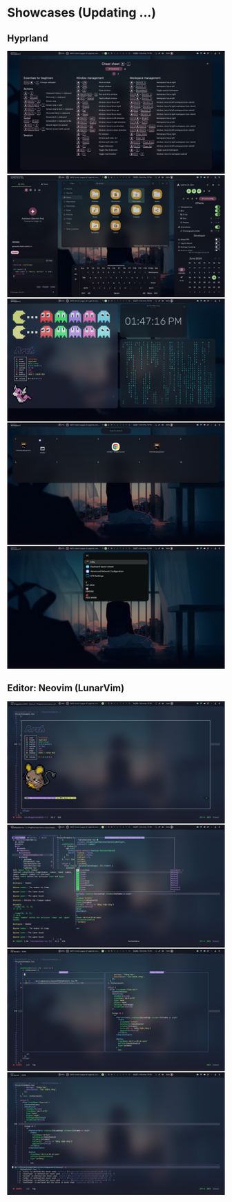 

# Showcases (Updating ...)
## Hyprland
![](https://github.com/kidp2h/dotfiles-v2/blob/main/assets/keymap.png?raw=true)
![](https://github.com/kidp2h/dotfiles-v2/blob/main/assets/ags.png?raw=true)
![](https://github.com/kidp2h/dotfiles-v2/blob/main/assets/fetch.png?raw=true)
![](https://github.com/kidp2h/dotfiles-v2/blob/main/assets/window_manager.png?raw=true)
![](https://github.com/kidp2h/dotfiles-v2/blob/main/assets/anyrun.png?raw=true)
## Editor: Neovim (LunarVim)
![](https://github.com/kidp2h/dotfiles-v2/blob/main/assets/term.png?raw=true)
![](https://github.com/kidp2h/dotfiles-v2/blob/main/assets/cmp.png?raw=true)
![](https://github.com/kidp2h/dotfiles-v2/blob/main/assets/telescope.png?raw=true)
![](https://github.com/kidp2h/dotfiles-v2/blob/main/assets/overview.png?raw=true)





